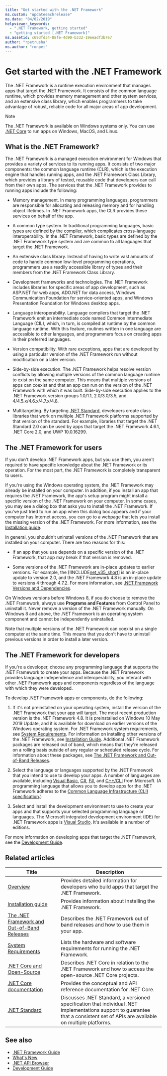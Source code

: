 ```yaml
---
title: "Get started with the .NET Framework"
ms.custom: "updateeachrelease"
ms.date: "04/02/2019"
helpviewer_keywords: 
  - ".NET Framework, getting started"
  - "getting started [.NET Framework]"
ms.assetid: c693fd34-88fe-4d90-b332-19eeadf3b7e7
author: "rpetrusha"
ms.author: "ronpet"
---
```


# Get started with the .NET Framework

The .NET Framework is a runtime execution environment that manages apps that target the .NET Framework. It consists of the common language runtime, which provides memory management and other system services, and an extensive class library, which enables programmers to take advantage of robust, reliable code for all major areas of app development.

> [!NOTE] 
> The .NET Framework is available on Windows systems only. You can use [.NET Core](../../core/index.md) to run apps on Windows, MacOS, and Linux. 

## <a name="Introducing"></a> What is the .NET Framework?

The .NET Framework is a managed execution environment for Windows that provides a variety of services to its running apps. It consists of two major components: the common language runtime (CLR), which is the execution engine that handles running apps, and the .NET Framework Class Library, which provides a library of tested, reusable code that developers can call from their own apps. The services that the .NET Framework provides to running apps include the following:

- Memory management. In many programming languages, programmers are responsible for allocating and releasing memory and for handling object lifetimes. In .NET Framework apps, the CLR provides these services on behalf of the app.

- A common type system. In traditional programming languages, basic types are defined by the compiler, which complicates cross-language interoperability. In the .NET Framework, basic types are defined by the .NET Framework type system and are common to all languages that target the .NET Framework.

- An extensive class library. Instead of having to write vast amounts of code to handle common low-level programming operations, programmers use a readily accessible library of types and their members from the .NET Framework Class Library.

- Development frameworks and technologies. The .NET Framework includes libraries for specific areas of app development, such as ASP.NET for web apps, ADO.NET for data access, Windows Communication Foundation for service-oriented apps, and Windows Presentation Foundation for Windows desktop apps.

- Language interoperability. Language compilers that target the .NET Framework emit an intermediate code named Common Intermediate Language (CIL), which, in turn, is compiled at runtime by the common language runtime. With this feature, routines written in one language are accessible to other languages, and programmers focus on creating apps in their preferred languages.

- Version compatibility. With rare exceptions, apps that are developed by using a particular version of the .NET Framework run without modification on a later version.

- Side-by-side execution. The .NET Framework helps resolve version conflicts by allowing multiple versions of the common language runtime to exist on the same computer. This means that multiple versions of apps can coexist and that an app can run on the version of the .NET Framework with which it was built. Side-by-side execution applies to the .NET Framework version groups 1.0/1.1, 2.0/3.0/3.5, and 4/4.5.x/4.6.x/4.7.x/4.8.

- Multitargeting. By targeting [.NET Standard](../../standard/net-standard.md), developers create class libraries that work on multiple .NET Framework platforms supported by that version of the standard. For example, libraries that target the .NET Standard 2.0 can be used by apps that target the .NET Framework 4.6.1, .NET Core 2.0, and UWP 10.0.16299. 

<a name="ForUsers"></a>
## The .NET Framework for users

If you don't develop .NET Framework apps, but you use them, you aren't required to have specific knowledge about the .NET Framework or its operation. For the most part, the .NET Framework is completely transparent to users.

If you're using the Windows operating system, the .NET Framework may already be installed on your computer. In addition, if you install an app that requires the .NET Framework, the app's setup program might install a specific version of the .NET Framework on your computer. In some cases, you may see a dialog box that asks you to install the .NET Framework. If you've just tried to run an app when this dialog box appears and if your computer has Internet access, you can go to a webpage that lets you install the missing version of the .NET Framework. For more information, see the [Installation guide](../install/index.md).

In general, you shouldn't uninstall versions of the .NET Framework that are installed on your computer. There are two reasons for this:

- If an app that you use depends on a specific version of the .NET Framework, that app may break if that version is removed.

- Some versions of the .NET Framework are in-place updates to earlier versions. For example, the [!INCLUDE[net_v35_short](../../../includes/net-v35-short-md.md)] is an in-place update to version 2.0, and the .NET Framework 4.8 is an in-place update to versions 4 through 4.7.2. For more information, see [.NET Framework Versions and Dependencies](../migration-guide/versions-and-dependencies.md).

On Windows versions before Windows 8, if you do choose to remove the .NET Framework, always use **Programs and Features** from Control Panel to uninstall it. Never remove a version of the .NET Framework manually. On Windows 8 and above, the .NET Framework is an operating system component and cannot be independently uninstalled.

Note that multiple versions of the .NET Framework can coexist on a single computer at the same time. This means that you don't have to uninstall previous versions in order to install a later version.

## <a name="ForDevelopers"></a> The .NET Framework for developers

If you're a developer, choose any programming language that supports the .NET Framework to create your apps. Because the .NET Framework provides language independence and interoperability, you interact with other .NET Framework apps and components regardless of the language with which they were developed.

To develop .NET Framework apps or components, do the following:

1. If it's not preinstalled on your operating system, install the version of the .NET Framework that your app will target. The most recent production version is the .NET Framework 4.8. It is preinstalled on Windows 10 May 2019 Update, and it is available for download on earlier versions of the Windows operating system. For .NET Framework system requirements, see [System Requirements](system-requirements.md). For information on installing other versions of the .NET Framework, see [Installation Guide](../install/guide-for-developers.md). Additional .NET Framework packages are released out of band, which means that they're released on a rolling basis outside of any regular or scheduled release cycle. For information about these packages, see [The .NET Framework and Out-of-Band Releases](the-net-framework-and-out-of-band-releases.md).

2. Select the language or languages supported by the .NET Framework that you intend to use to develop your apps. A number of languages are available, including [Visual Basic](../../visual-basic/index.md), [C#](../../csharp/index.md), [F#](../../fsharp/index.md), and [C++/CLI](/cpp/dotnet/dotnet-programming-with-cpp-cli-visual-cpp) from Microsoft. (A programming language that allows you to develop apps for the .NET Framework adheres to the [Common Language Infrastructure (CLI) specification](https://visualstudio.microsoft.com/license-terms/ecma-c-common-language-infrastructure-standards/).)

3. Select and install the development environment to use to create your apps and that supports your selected programming language or languages. The Microsoft integrated development environment (IDE) for .NET Framework apps is [Visual Studio](https://visualstudio.microsoft.com/vs/?utm_medium=microsoft&utm_source=docs.microsoft.com&utm_campaign=inline+link). It's available in a number of editions.

For more information on developing apps that target the .NET Framework, see the [Development Guide](../development-guide.md).

## Related articles

| Title | Description |
| ----- |------------ |
| [Overview](overview.md) | Provides detailed information for developers who build apps that target the .NET Framework. |
| [Installation guide](../install/index.md) | Provides information about installing the .NET Framework. |  
| [The .NET Framework and Out-of-Band Releases](the-net-framework-and-out-of-band-releases.md) | Describes the .NET Framework out of band releases and how to use them in your app. |
| [System Requirements](system-requirements.md) | Lists the hardware and software requirements for running the .NET Framework. |
| [.NET Core and Open-Source](net-core-and-open-source.md) | Describes .NET Core in relation to the .NET Framework and how to access the open-source .NET Core projects. |
| [.NET Core documentation](../../core/index.md) | Provides the conceptual and API reference documentation for .NET Core. |
| [.NET Standard](../../standard/net-standard.md) | Discusses .NET Standard, a versioned specification that individual .NET implementations support to guarantee that a consistent set of APIs are available on multiple platforms.

## See also

- [.NET Framework Guide](../index.md)
- [What's New](../whats-new/index.md)
- [.NET API Browser](../../../api/index.md)
- [Development Guide](../development-guide.md)
